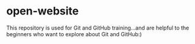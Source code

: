 # open-website
This repository is used for Git and GitHub training...and are helpful to the beginners who want to explore about Git and GitHub:)
